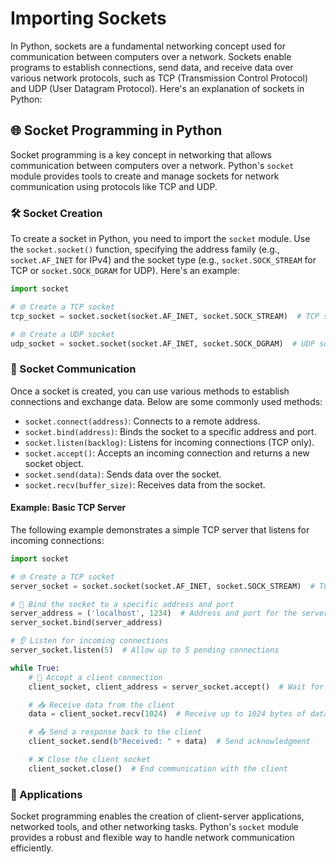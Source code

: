 # Importing Sockets

In Python, sockets are a fundamental networking concept used for communication between computers over a network. Sockets enable programs to establish connections, send data, and receive data over various network protocols, such as TCP (Transmission Control Protocol) and UDP (User Datagram Protocol). Here's an explanation of sockets in Python:

## 🌐 Socket Programming in Python

Socket programming is a key concept in networking that allows communication between computers over a network. Python's `socket` module provides tools to create and manage sockets for network communication using protocols like TCP and UDP.

### 🛠️ Socket Creation

To create a socket in Python, you need to import the `socket` module. Use the `socket.socket()` function, specifying the address family (e.g., `socket.AF_INET` for IPv4) and the socket type (e.g., `socket.SOCK_STREAM` for TCP or `socket.SOCK_DGRAM` for UDP). Here's an example:

```python
import socket

# 🌐 Create a TCP socket
tcp_socket = socket.socket(socket.AF_INET, socket.SOCK_STREAM)  # TCP socket for reliable communication

# 🌐 Create a UDP socket
udp_socket = socket.socket(socket.AF_INET, socket.SOCK_DGRAM)  # UDP socket for faster, connectionless communication
```

### 🔄 Socket Communication

Once a socket is created, you can use various methods to establish connections and exchange data. Below are some commonly used methods:

- `socket.connect(address)`: Connects to a remote address.
- `socket.bind(address)`: Binds the socket to a specific address and port.
- `socket.listen(backlog)`: Listens for incoming connections (TCP only).
- `socket.accept()`: Accepts an incoming connection and returns a new socket object.
- `socket.send(data)`: Sends data over the socket.
- `socket.recv(buffer_size)`: Receives data from the socket.

#### Example: Basic TCP Server

The following example demonstrates a simple TCP server that listens for incoming connections:

```python
import socket

# 🌐 Create a TCP socket
server_socket = socket.socket(socket.AF_INET, socket.SOCK_STREAM)  # TCP socket for server

# 📍 Bind the socket to a specific address and port
server_address = ('localhost', 1234)  # Address and port for the server
server_socket.bind(server_address)

# 👂 Listen for incoming connections
server_socket.listen(5)  # Allow up to 5 pending connections

while True:
    # 🤝 Accept a client connection
    client_socket, client_address = server_socket.accept()  # Wait for a client to connect

    # 📥 Receive data from the client
    data = client_socket.recv(1024)  # Receive up to 1024 bytes of data

    # 📤 Send a response back to the client
    client_socket.send(b"Received: " + data)  # Send acknowledgment

    # ❌ Close the client socket
    client_socket.close()  # End communication with the client
```

### 🚀 Applications

Socket programming enables the creation of client-server applications, networked tools, and other networking tasks. Python's `socket` module provides a robust and flexible way to handle network communication efficiently.